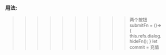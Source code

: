 ### 用法:
>>>>>>>>>> 两个按钮
 submitFn = ()=> {
    this.refs.dialog.hideFn();
  }
 let commit = <Text style={styles.footerText} onPress={this.submitFn}>
                    充值
                </Text>
 <Dialog
    text = "您当前的账户中金额不足以支付本金，暂时无法进入房间，请充值后再进入"
    cancelText = "返回"
    ref="dialog"
    commit = {commit}
/>

 footerText: {
    textAlign: 'center',
    width: (windowWidth - 100) / 2 - 0.5,
    fontSize: 16
  },

 >>>>>>>>>> 一个按钮
   submitFn = ()=> {
    this.refs.dialog.hideFn();
  }
 let commit = <Text style={styles.footerText} onPress={this.submitFn}>
                    充值
                </Text>
 <Dialog
    text = "您当前的账户中金额不足以支付本金，暂时无法进入房间，请充值后再进入"
    ref="dialog"
    commit = {commit}
/>

footerText: {
    textAlign: 'center',
    width: (windowWidth - 100),
    fontSize: 16,
    lineHeight: 40
}